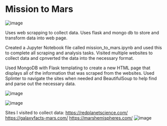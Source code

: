 # Mission to Mars



![image](https://wallpapercave.com/wp/wp2461878.jpg)


Uses web scrapping to collect data. Uses flask and mongo db to store and transform data into web page.

Created a Jupyter Notebook file called mission_to_mars.ipynb and used this to complete all scraping and analysis tasks. 
Visited multiple websites to collect data and cpnverted the data into the necessary format.

Used MongoDB with Flask templating to create a new HTML page that displays all of the information that was scraped from the websites.
Used Splinter to navigate the sites when needed and BeautifulSoup to help find and parse out the necessary data.

![image](https://user-images.githubusercontent.com/78995175/134271634-46f841f9-f8a4-4a8c-bd2b-0f0564bcbbd6.png)

![image](https://user-images.githubusercontent.com/78995175/134271688-5ba6c8d1-9e9e-4bb4-9923-09166694d05e.png)

Sites I visited to collect data:
https://redplanetscience.com/
https://galaxyfacts-mars.com/
https://marshemispheres.com/
![image](https://user-images.githubusercontent.com/78995175/134272050-a4d1877b-95ff-4d50-80e9-f8cfccf94c56.png)

